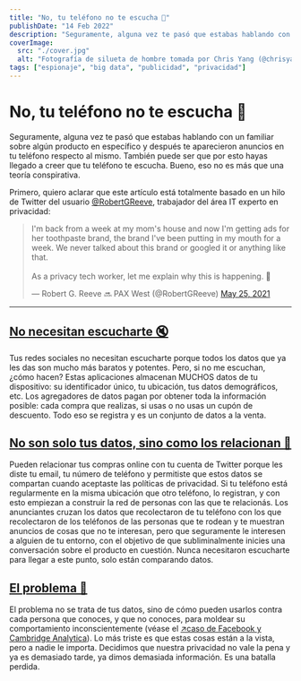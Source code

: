 ```yaml
---
title: "No, tu teléfono no te escucha 📱"
publishDate: "14 Feb 2022"
description: "Seguramente, alguna vez te pasó que estabas hablando con un familiar sobre algún producto en específico y después te aparecieron anuncios..."
coverImage:
  src: "./cover.jpg"
  alt: "Fotografía de silueta de hombre tomada por Chris Yang (@chrisyangchrisfilm)"
tags: ["espionaje", "big data", "publicidad", "privacidad"]
---
```


# No, tu teléfono no te escucha 📱

Seguramente, alguna vez te pasó que estabas hablando con un familiar sobre algún producto en específico y después te aparecieron anuncios en tu teléfono respecto al mismo. También puede ser que por esto hayas llegado a creer que tu teléfono te escucha. Bueno, eso no es más que una teoría conspirativa.

Primero, quiero aclarar que este artículo está totalmente basado en un hilo de Twitter del usuario [@RobertGReeve](https://twitter.com/RobertGReeve), trabajador del área IT experto en privacidad:

<blockquote class="twitter-tweet"><p lang="en" dir="ltr">I&#39;m back from a week at my mom&#39;s house and now I&#39;m getting ads for her toothpaste brand, the brand I&#39;ve been putting in my mouth for a week. We never talked about this brand or googled it or anything like that.<br><br>As a privacy tech worker, let me explain why this is happening. 🧵</p>&mdash; Robert G. Reeve 🔜 PAX West (@RobertGReeve) <a href="https://twitter.com/RobertGReeve/status/1397032784703655938?ref_src=twsrc%5Etfw">May 25, 2021</a></blockquote>

---

## [No necesitan escucharte 🔇](http://#no-necesitan-escucharte)

Tus redes sociales no necesitan escucharte porque todos los datos que ya les das son mucho más baratos y potentes. Pero, si no me escuchan, ¿cómo hacen? Estas aplicaciones almacenan MUCHOS datos de tu dispositivo: su identificador único, tu ubicación, tus datos demográficos, etc. Los agregadores de datos pagan por obtener toda la información posible: cada compra que realizas, si usas o no usas un cupón de descuento. Todo eso se registra y es un conjunto de datos a la venta.

## [No son solo tus datos, sino como los relacionan 🔎](http://#no-son-solo-tus-datos-sino-como-los-relacionan)

Pueden relacionar tus compras online con tu cuenta de Twitter porque les diste tu email, tu número de teléfono y permitiste que estos datos se compartan cuando aceptaste las políticas de privacidad. Si tu teléfono está regularmente en la misma ubicación que otro teléfono, lo registran, y con esto empiezan a construir la red de personas con las que te relacionás. Los anunciantes cruzan los datos que recolectaron de tu teléfono con los que recolectaron de los teléfonos de las personas que te rodean y te muestran anuncios de cosas que no te interesan, pero que seguramente le interesen a alguien de tu entorno, con el objetivo de que subliminalmente inicies una conversación sobre el producto en cuestión. Nunca necesitaron escucharte para llegar a este punto, solo están comparando datos.

## [El problema 👥](http://#el-problema)

El problema no se trata de tus datos, sino de cómo pueden usarlos contra cada persona que conoces, y que no conoces, para moldear su comportamiento inconscientemente (véase el [↗caso de Facebook y Cambridge Analytica](https://es.wikipedia.org/wiki/Cambridge_Analytica#Esc%C3%A1ndalo_de_Facebook)). Lo más triste es que estas cosas están a la vista, pero a nadie le importa. Decidimos que nuestra privacidad no vale la pena y ya es demasiado tarde, ya dimos demasiada información. Es una batalla perdida.
